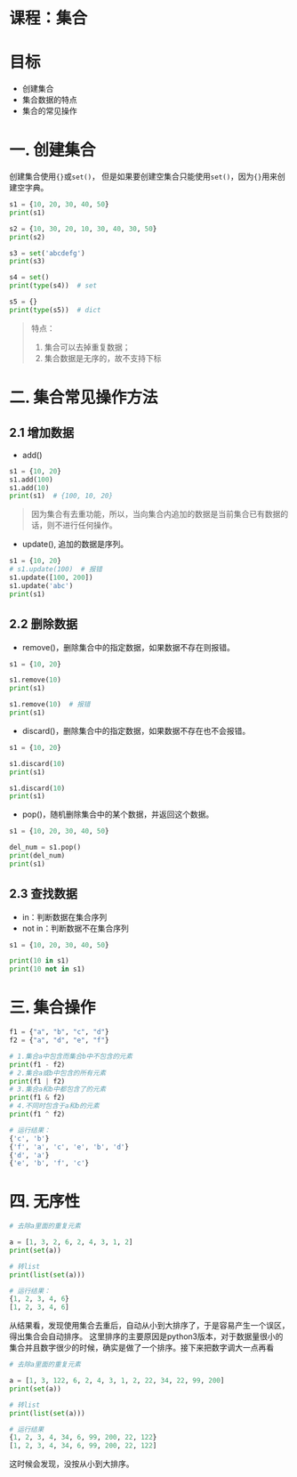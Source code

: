 # 课程：集合

# 目标

- 创建集合
- 集合数据的特点
- 集合的常见操作



# 一. 创建集合

创建集合使用`{}`或`set()`， 但是如果要创建空集合只能使用`set()`，因为`{}`用来创建空字典。

``` python
s1 = {10, 20, 30, 40, 50}
print(s1)

s2 = {10, 30, 20, 10, 30, 40, 30, 50}
print(s2)

s3 = set('abcdefg')
print(s3)

s4 = set()
print(type(s4))  # set

s5 = {}
print(type(s5))  # dict
```

> 特点：
>
> 1. 集合可以去掉重复数据；
> 2. 集合数据是无序的，故不支持下标



# 二. 集合常见操作方法

## 2.1 增加数据

- add()

``` python
s1 = {10, 20}
s1.add(100)
s1.add(10)
print(s1)  # {100, 10, 20}
```

> 因为集合有去重功能，所以，当向集合内追加的数据是当前集合已有数据的话，则不进行任何操作。

- update(), 追加的数据是序列。

``` python
s1 = {10, 20}
# s1.update(100)  # 报错
s1.update([100, 200])
s1.update('abc')
print(s1)
```

## 2.2 删除数据

- remove()，删除集合中的指定数据，如果数据不存在则报错。

``` python
s1 = {10, 20}

s1.remove(10)
print(s1)

s1.remove(10)  # 报错
print(s1)
```



- discard()，删除集合中的指定数据，如果数据不存在也不会报错。

``` python
s1 = {10, 20}

s1.discard(10)
print(s1)

s1.discard(10)
print(s1)
```



- pop()，随机删除集合中的某个数据，并返回这个数据。

``` python
s1 = {10, 20, 30, 40, 50}

del_num = s1.pop()
print(del_num)
print(s1)
```



## 2.3 查找数据

- in：判断数据在集合序列
- not in：判断数据不在集合序列

``` python
s1 = {10, 20, 30, 40, 50}

print(10 in s1)
print(10 not in s1)
```



# 三. 集合操作

```python
f1 = {"a", "b", "c", "d"}
f2 = {"a", "d", "e", "f"}

# 1.集合a中包含而集合b中不包含的元素
print(f1 - f2)
# 2.集合a或b中包含的所有元素
print(f1 | f2)
# 3.集合a和b中都包含了的元素
print(f1 & f2)
# 4.不同时包含于a和b的元素
print(f1 ^ f2)

# 运行结果：
{'c', 'b'}
{'f', 'a', 'c', 'e', 'b', 'd'}
{'d', 'a'}
{'e', 'b', 'f', 'c'}
```



# 四. 无序性

```python
# 去除a里面的重复元素

a = [1, 3, 2, 6, 2, 4, 3, 1, 2]
print(set(a))

# 转list
print(list(set(a)))

# 运行结果：
{1, 2, 3, 4, 6}
[1, 2, 3, 4, 6]
```

从结果看，发现使用集合去重后，自动从小到大排序了，于是容易产生一个误区，得出集合会自动排序。 这里排序的主要原因是python3版本，对于数据量很小的集合并且数字很少的时候，确实是做了一个排序。接下来把数字调大一点再看

```python
# 去除a里面的重复元素

a = [1, 3, 122, 6, 2, 4, 3, 1, 2, 22, 34, 22, 99, 200]
print(set(a))

# 转list
print(list(set(a)))

# 运行结果
{1, 2, 3, 4, 34, 6, 99, 200, 22, 122}
[1, 2, 3, 4, 34, 6, 99, 200, 22, 122]
```

这时候会发现，没按从小到大排序。



